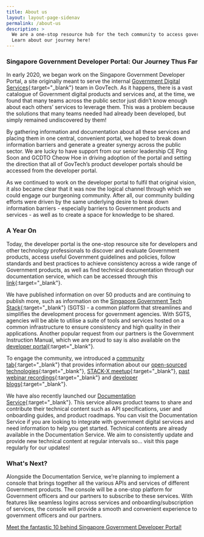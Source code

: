 ```yaml
--- 
title: About us
layout: layout-page-sidenav
permalink: /about-us
description: >
  We are a one-stop resource hub for the tech community to access government products, guidelines, policies, and documentation services. 
  Learn about our journey here! 
---
```


### Singapore Government Developer Portal: Our Journey Thus Far

In early 2020, we began work on the Singapore Government Developer Portal, a site originally meant to serve the internal 
[Government Digital Services](https://hive.tech.gov.sg){:target="_blank"} team in GovTech. As it happens, there is a vast catalogue of Government digital 
products and services and, at the time, we found that many teams across the public sector just didn’t know enough about each others’ services to leverage them. 
This was a problem because the solutions that many teams needed had already been developed, but simply remained undiscovered by them!

By gathering information and documentation about all these services and placing them in one central, convenient portal, we hoped to break down information 
barriers and generate a greater synergy across the public sector. We are lucky to have support from our senior leadership CE Ping Soon and 
GCDTO Cheow Hoe in driving adoption of the portal and setting the direction that all of GovTech’s product developer portals should be accessed from the 
developer portal.

As we continued to work on the developer portal to fulfil that original vision, it also became clear that it was now the logical channel through which we 
could engage our burgeoning community. After all, our community building efforts were driven by the same underlying desire to break down information 
barriers - especially barriers to Government products and services - as well as to create a space for knowledge to be shared.

### A Year On

Today, the developer portal is the one-stop resource site for developers and other technology professionals to discover and evaluate Government products, access useful Government guidelines and policies, follow standards and best practices to achieve consistency across a wide range of Government products, as well as find technical documentation through our documentation service, which can be accessed through this [link](https://docs.developer.gov.sg){:target="_blank"}.

We have published information on over 50 products and are continuing to publish more, such as information on the 
[Singapore Government Tech Stack](/singapore-government-tech-stack/overview/){:target="_blank"} (SGTS) - a common platform that streamlines and simplifies the development process for government agencies. With SGTS, agencies will be able to utilise a suite of tools and services hosted on a common infrastructure to ensure consistency and high quality in their applications. Another popular request from our partners is the Government Instruction Manual, which we are proud to say is also available on the [developer portal](/guidelines/standards-and-best-practices/im8){:target="_blank"}.

To engage the community, we introduced a [community tab](/communities){:target="_blank"} that provides information about our 
[open-sourced technologies](/communities/open-source-technologies){:target="_blank"}, [STACK-X meetup](/communities/stack-x-meetups/overview.html){:target="_blank"}, [past webinar recordings](/communities/stack-x-meetups/past-webinars/){:target="_blank"} and [developer blogs](/communities/developer-blogs/){:target="_blank"}.

We have also recently launched our [Documentation Service](https://docs.developer.gov.sg){:target="_blank"}. This service allows product teams to share and contribute their technical content such as API specifications, user and onboarding guides, and product roadmaps. You can visit the Documentation Service if you are looking to integrate with government digital services and need information to help you get started. Technical contents are already available in the Documentation Service. We aim to consistently update and provide new technical content at regular intervals so... visit this page regularly for our updates!

### What's Next?

Alongside the Documentation Service, we’re planning to implement a console that brings together all the various APIs and services of different Government products. The console will be a one-stop platform for Government officers and our partners to subscribe to these services. With features like seamless logins across services and onboarding/subscription of services, the console will provide a smooth and convenient experience to government officers and our partners.

[Meet the fantastic 10 behind Singapore Government Developer Portal!]()

